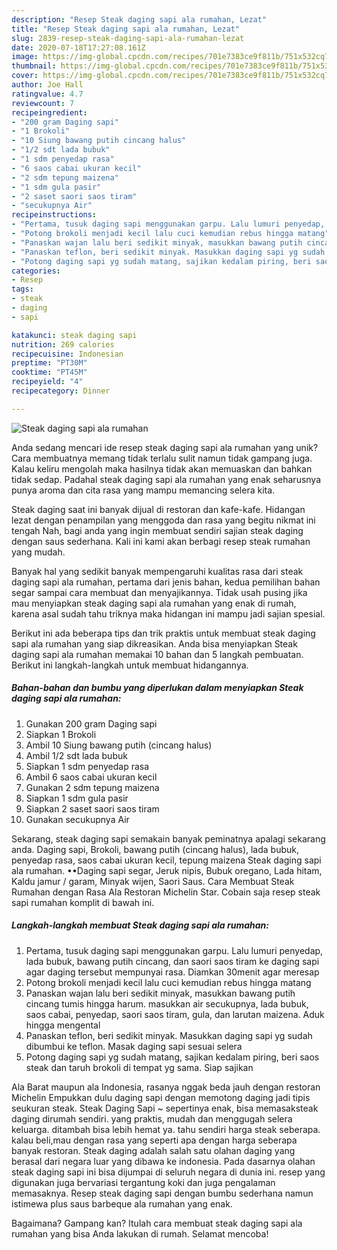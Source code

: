 ```yaml
---
description: "Resep Steak daging sapi ala rumahan, Lezat"
title: "Resep Steak daging sapi ala rumahan, Lezat"
slug: 2839-resep-steak-daging-sapi-ala-rumahan-lezat
date: 2020-07-18T17:27:08.161Z
image: https://img-global.cpcdn.com/recipes/701e7383ce9f811b/751x532cq70/steak-daging-sapi-ala-rumahan-foto-resep-utama.jpg
thumbnail: https://img-global.cpcdn.com/recipes/701e7383ce9f811b/751x532cq70/steak-daging-sapi-ala-rumahan-foto-resep-utama.jpg
cover: https://img-global.cpcdn.com/recipes/701e7383ce9f811b/751x532cq70/steak-daging-sapi-ala-rumahan-foto-resep-utama.jpg
author: Joe Hall
ratingvalue: 4.7
reviewcount: 7
recipeingredient:
- "200 gram Daging sapi"
- "1 Brokoli"
- "10 Siung bawang putih cincang halus"
- "1/2 sdt lada bubuk"
- "1 sdm penyedap rasa"
- "6 saos cabai ukuran kecil"
- "2 sdm tepung maizena"
- "1 sdm gula pasir"
- "2 saset saori saos tiram"
- "secukupnya Air"
recipeinstructions:
- "Pertama, tusuk daging sapi menggunakan garpu. Lalu lumuri penyedap, lada bubuk, bawang putih cincang, dan saori saos tiram ke daging sapi agar daging tersebut mempunyai rasa. Diamkan 30menit agar meresap"
- "Potong brokoli menjadi kecil lalu cuci kemudian rebus hingga matang"
- "Panaskan wajan lalu beri sedikit minyak, masukkan bawang putih cincang tumis hingga harum. masukkan air secukupnya, lada bubuk, saos cabai, penyedap, saori saos tiram, gula, dan larutan maizena. Aduk hingga mengental"
- "Panaskan teflon, beri sedikit minyak. Masukkan daging sapi yg sudah dibumbui ke teflon. Masak daging sapi sesuai selera"
- "Potong daging sapi yg sudah matang, sajikan kedalam piring, beri saos steak dan taruh brokoli di tempat yg sama. Siap sajikan"
categories:
- Resep
tags:
- steak
- daging
- sapi

katakunci: steak daging sapi 
nutrition: 269 calories
recipecuisine: Indonesian
preptime: "PT30M"
cooktime: "PT45M"
recipeyield: "4"
recipecategory: Dinner

---
```



![Steak daging sapi ala rumahan](https://img-global.cpcdn.com/recipes/701e7383ce9f811b/751x532cq70/steak-daging-sapi-ala-rumahan-foto-resep-utama.jpg)

Anda sedang mencari ide resep steak daging sapi ala rumahan yang unik? Cara membuatnya memang tidak terlalu sulit namun tidak gampang juga. Kalau keliru mengolah maka hasilnya tidak akan memuaskan dan bahkan tidak sedap. Padahal steak daging sapi ala rumahan yang enak seharusnya punya aroma dan cita rasa yang mampu memancing selera kita.

Steak daging saat ini banyak dijual di restoran dan kafe-kafe. Hidangan lezat dengan penampilan yang menggoda dan rasa yang begitu nikmat ini tengah Nah, bagi anda yang ingin membuat sendiri sajian steak daging dengan saus sederhana. Kali ini kami akan berbagi resep steak rumahan yang mudah.

Banyak hal yang sedikit banyak mempengaruhi kualitas rasa dari steak daging sapi ala rumahan, pertama dari jenis bahan, kedua pemilihan bahan segar sampai cara membuat dan menyajikannya. Tidak usah pusing jika mau menyiapkan steak daging sapi ala rumahan yang enak di rumah, karena asal sudah tahu triknya maka hidangan ini mampu jadi sajian spesial.


Berikut ini ada beberapa tips dan trik praktis untuk membuat steak daging sapi ala rumahan yang siap dikreasikan. Anda bisa menyiapkan Steak daging sapi ala rumahan memakai 10 bahan dan 5 langkah pembuatan. Berikut ini langkah-langkah untuk membuat hidangannya.

<!--inarticleads1-->

##### Bahan-bahan dan bumbu yang diperlukan dalam menyiapkan Steak daging sapi ala rumahan:

1. Gunakan 200 gram Daging sapi
1. Siapkan 1 Brokoli
1. Ambil 10 Siung bawang putih (cincang halus)
1. Ambil 1/2 sdt lada bubuk
1. Siapkan 1 sdm penyedap rasa
1. Ambil 6 saos cabai ukuran kecil
1. Gunakan 2 sdm tepung maizena
1. Siapkan 1 sdm gula pasir
1. Siapkan 2 saset saori saos tiram
1. Gunakan secukupnya Air


Sekarang, steak daging sapi semakain banyak peminatnya apalagi sekarang anda. Daging sapi, Brokoli, bawang putih (cincang halus), lada bubuk, penyedap rasa, saos cabai ukuran kecil, tepung maizena Steak daging sapi ala rumahan. ••Daging sapi segar, Jeruk nipis, Bubuk oregano, Lada hitam, Kaldu jamur / garam, Minyak wijen, Saori Saus. Cara Membuat Steak Rumahan dengan Rasa Ala Restoran Michelin Star. Cobain saja resep steak sapi rumahan komplit di bawah ini. 

<!--inarticleads2-->

##### Langkah-langkah membuat Steak daging sapi ala rumahan:

1. Pertama, tusuk daging sapi menggunakan garpu. Lalu lumuri penyedap, lada bubuk, bawang putih cincang, dan saori saos tiram ke daging sapi agar daging tersebut mempunyai rasa. Diamkan 30menit agar meresap
1. Potong brokoli menjadi kecil lalu cuci kemudian rebus hingga matang
1. Panaskan wajan lalu beri sedikit minyak, masukkan bawang putih cincang tumis hingga harum. masukkan air secukupnya, lada bubuk, saos cabai, penyedap, saori saos tiram, gula, dan larutan maizena. Aduk hingga mengental
1. Panaskan teflon, beri sedikit minyak. Masukkan daging sapi yg sudah dibumbui ke teflon. Masak daging sapi sesuai selera
1. Potong daging sapi yg sudah matang, sajikan kedalam piring, beri saos steak dan taruh brokoli di tempat yg sama. Siap sajikan


Ala Barat maupun ala Indonesia, rasanya nggak beda jauh dengan restoran Michelin Empukkan dulu daging sapi dengan memotong daging jadi tipis seukuran steak. Steak Daging Sapi ~ sepertinya enak, bisa memasaksteak daging dirumah sendiri. yang praktis, mudah dan menggugah selera keluarga. ditambah bisa lebih hemat ya. tahu sendiri harga steak seberapa. kalau beli,mau dengan rasa yang seperti apa dengan harga seberapa banyak restoran. Steak daging adalah salah satu olahan daging yang berasal dari negara luar yang dibawa ke indonesia. Pada dasarnya olahan steak daging sapi ini bisa dijumpai di seluruh negara di dunia ini. resep yang digunakan juga bervariasi tergantung koki dan juga pengalaman memasaknya. Resep steak daging sapi dengan bumbu sederhana namun istimewa plus saus barbeque ala rumahan yang enak. 

Bagaimana? Gampang kan? Itulah cara membuat steak daging sapi ala rumahan yang bisa Anda lakukan di rumah. Selamat mencoba!
